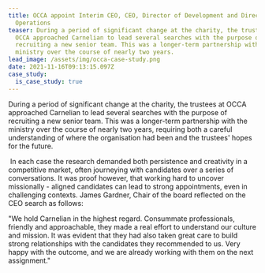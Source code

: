 ```yaml
---
title: OCCA appoint Interim CEO, CEO, Director of Development and Director of
  Operations
teaser: During a period of significant change at the charity, the trustees at
  OCCA approached Carnelian to lead several searches with the purpose of
  recruiting a new senior team. This was a longer-term partnership with the
  ministry over the course of nearly two years.
lead_image: /assets/img/occa-case-study.png
date: 2021-11-16T09:13:15.097Z
case_study:
  is_case_study: true
---
```

During a period of significant change at the charity, the trustees at OCCA approached Carnelian to lead several searches with the purpose of recruiting a new senior team. This was a longer-term partnership with the ministry over the course of nearly two years, requiring both a careful understanding of where the organisation had been and the trustees' hopes for the future.

 In each case the research demanded both persistence and creativity in a competitive market, often journeying with candidates over a series of conversations. It was proof however, that working hard to uncover missionally - aligned candidates can lead to strong appointments, even in challenging contexts. James Gardner, Chair of the board reflected on the CEO search as follows:

"We hold Carnelian in the highest regard. Consummate professionals, friendly and approachable, they made a real effort to understand our culture and mission. It was evident that they had also taken great care to build strong relationships with the candidates they recommended to us. Very happy with the outcome, and we are already working with them on the next assignment."